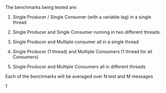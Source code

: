 
The benchmarks being tested are:

1. Single Producer / Single Consumer (with a variable lag) in a single thread

2. Single Producer and Single Consumer running in two different threads.

3. Single Producer and Multiple consumer all in a single thread

4. Single Producer (1 thread) and Multiple Consumers (1 thread for all
   Consumers)

5. Single Producer and Multiple Consumers all in different threads

Each of the benchmarks will be averaged over N test and M messages

1

